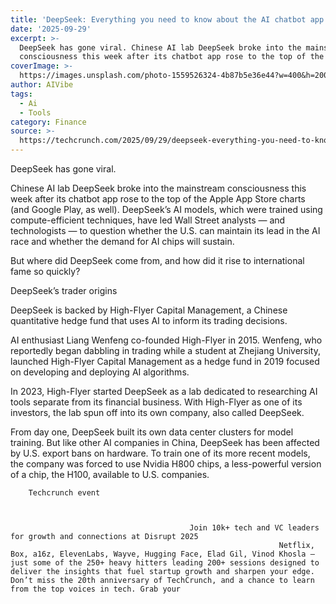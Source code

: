 ```yaml
---
title: 'DeepSeek: Everything you need to know about the AI chatbot app'
date: '2025-09-29'
excerpt: >-
  DeepSeek has gone viral. Chinese AI lab DeepSeek broke into the mainstream
  consciousness this week after its chatbot app rose to the top of the Apple...
coverImage: >-
  https://images.unsplash.com/photo-1559526324-4b87b5e36e44?w=400&h=200&fit=crop&auto=format
author: AIVibe
tags:
  - Ai
  - Tools
category: Finance
source: >-
  https://techcrunch.com/2025/09/29/deepseek-everything-you-need-to-know-about-the-ai-chatbot-app/
---
```

DeepSeek has gone viral.

Chinese AI lab DeepSeek broke into the mainstream consciousness this week after its chatbot app rose to the top of the Apple App Store charts (and Google Play, as well). DeepSeek’s AI models, which were trained using compute-efficient techniques, have led Wall Street analysts — and technologists — to question whether the U.S. can maintain its lead in the AI race and whether the demand for AI chips will sustain.


	
	




	
	



But where did DeepSeek come from, and how did it rise to international fame so quickly?

DeepSeek’s trader origins

DeepSeek is backed by High-Flyer Capital Management, a Chinese quantitative hedge fund that uses AI to inform its trading decisions.

AI enthusiast Liang Wenfeng co-founded High-Flyer in 2015. Wenfeng, who reportedly began dabbling in trading while a student at Zhejiang University, launched High-Flyer Capital Management as a hedge fund in 2019 focused on developing and deploying AI algorithms.

In 2023, High-Flyer started DeepSeek as a lab dedicated to researching AI tools separate from its financial business. With High-Flyer as one of its investors, the lab spun off into its own company, also called DeepSeek.

From day one, DeepSeek built its own data center clusters for model training. But like other AI companies in China, DeepSeek has been affected by U.S. export bans on hardware. To train one of its more recent models, the company was forced to use Nvidia H800 chips, a less-powerful version of a chip, the H100, available to U.S. companies.

	
		
					
		Techcrunch event
		
			
				
											Join 10k+ tech and VC leaders for growth and connections at Disrupt 2025
																Netflix, Box, a16z, ElevenLabs, Wayve, Hugging Face, Elad Gil, Vinod Khosla — just some of the 250+ heavy hitters leading 200+ sessions designed to deliver the insights that fuel startup growth and sharpen your edge. Don’t miss the 20th anniversary of TechCrunch, and a chance to learn from the top voices in tech. Grab your 

